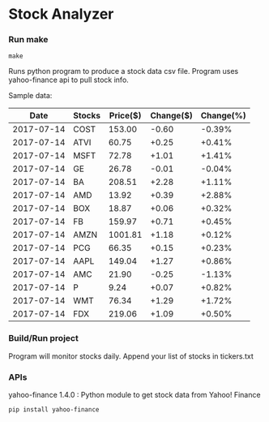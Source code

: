 # Stock Analyzer

### Run make
```
make
```

Runs python program to produce a stock data csv file. Program uses yahoo-finance api to pull stock info.

Sample data:

| Date| Stocks| Price($)| Change($)| Change(%) | 
| --- | --- | --- | --- | ---  | 
| 2017-07-14| COST| 153.00| -0.60| -0.39% | 
| 2017-07-14| ATVI| 60.75| +0.25| +0.41% | 
| 2017-07-14| MSFT| 72.78| +1.01| +1.41% | 
| 2017-07-14| GE| 26.78| -0.01| -0.04% | 
| 2017-07-14| BA| 208.51| +2.28| +1.11% | 
| 2017-07-14| AMD| 13.92| +0.39| +2.88% | 
| 2017-07-14| BOX| 18.87| +0.06| +0.32% | 
| 2017-07-14| FB| 159.97| +0.71| +0.45% | 
| 2017-07-14| AMZN| 1001.81| +1.18| +0.12% | 
| 2017-07-14| PCG| 66.35| +0.15| +0.23% | 
| 2017-07-14| AAPL| 149.04| +1.27| +0.86% | 
| 2017-07-14| AMC| 21.90| -0.25| -1.13% | 
| 2017-07-14| P| 9.24| +0.07| +0.82% | 
| 2017-07-14| WMT| 76.34| +1.29| +1.72% | 
| 2017-07-14| FDX| 219.06| +1.09| +0.50% | 

### Build/Run project

Program will monitor stocks daily. Append your list of stocks in tickers.txt

### APIs
yahoo-finance 1.4.0 : Python module to get stock data from Yahoo! Finance

```
pip install yahoo-finance
```

